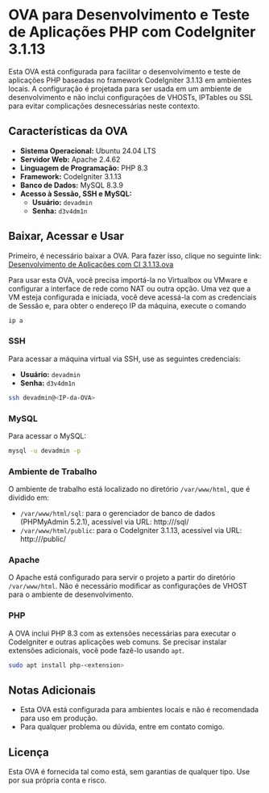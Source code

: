 
# OVA para Desenvolvimento e Teste de Aplicações PHP com CodeIgniter 3.1.13

Esta OVA está configurada para facilitar o desenvolvimento e teste de aplicações PHP baseadas no framework CodeIgniter 3.1.13 em ambientes locais. A configuração é projetada para ser usada em um ambiente de desenvolvimento e não inclui configurações de VHOSTs, IPTables ou SSL para evitar complicações desnecessárias neste contexto.

## Características da OVA

- **Sistema Operacional:** Ubuntu 24.04 LTS
- **Servidor Web:** Apache 2.4.62
- **Linguagem de Programação:** PHP 8.3
- **Framework:** CodeIgniter 3.1.13
- **Banco de Dados:** MySQL 8.3.9
- **Acesso à Sessão, SSH e MySQL:**
  - **Usuário:** `devadmin`
  - **Senha:** `d3v4dm1n`

## Baixar, Acessar e Usar

Primeiro, é necessário baixar a OVA. Para fazer isso, clique no seguinte link:
[Desenvolvimento de Aplicações com CI 3.1.13.ova](https://mega.nz/file/5oJCEYja#M6ICl_uhYz6b5lHPucNpQq7NyWLixTW-Eh0pOLeUcxI)

Para usar esta OVA, você precisa importá-la no Virtualbox ou VMware e configurar a interface de rede como NAT ou outra opção. Uma vez que a VM esteja configurada e iniciada, você deve acessá-la com as credenciais de Sessão e, para obter o endereço IP da máquina, execute o comando

```bash
ip a
```

### SSH

Para acessar a máquina virtual via SSH, use as seguintes credenciais:

- **Usuário:** `devadmin`
- **Senha:** `d3v4dm1n`

```bash
ssh devadmin@<IP-da-OVA>
```

### MySQL

Para acessar o MySQL:

```bash
mysql -u devadmin -p
```

### Ambiente de Trabalho

O ambiente de trabalho está localizado no diretório `/var/www/html`, que é dividido em:

- `/var/www/html/sql`: para o gerenciador de banco de dados (PHPMyAdmin 5.2.1), acessível via URL: http://<IP-da-OVA>/sql/
- `/var/www/html/public`: para o CodeIgniter 3.1.13, acessível via URL: http://<IP-da-OVA>/public/

### Apache

O Apache está configurado para servir o projeto a partir do diretório `/var/www/html`. Não é necessário modificar as configurações de VHOST para o ambiente de desenvolvimento.

### PHP

A OVA inclui PHP 8.3 com as extensões necessárias para executar o CodeIgniter e outras aplicações web comuns. Se precisar instalar extensões adicionais, você pode fazê-lo usando `apt`.

```bash
sudo apt install php-<extension>
```

## Notas Adicionais

- Esta OVA está configurada para ambientes locais e não é recomendada para uso em produção.
- Para qualquer problema ou dúvida, entre em contato comigo.

## Licença

Esta OVA é fornecida tal como está, sem garantias de qualquer tipo. Use por sua própria conta e risco.
